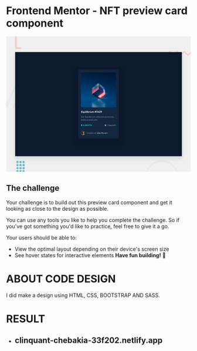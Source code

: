# Frontend Mentor - NFT preview card component

![Design preview for the NFT preview card component coding challenge](./design/desktop-preview.jpg)

## The challenge

Your challenge is to build out this preview card component and get it looking as close to the design as possible.

You can use any tools you like to help you complete the challenge. So if you've got something you'd like to practice, feel free to give it a go.

Your users should be able to:

- View the optimal layout depending on their device's screen size
- See hover states for interactive elements
**Have fun building!** 🚀


# ABOUT CODE DESIGN
 
 I did make a design using HTML, CSS, BOOTSTRAP AND SASS.
 
 # RESULT
 
 - ## clinquant-chebakia-33f202.netlify.app
